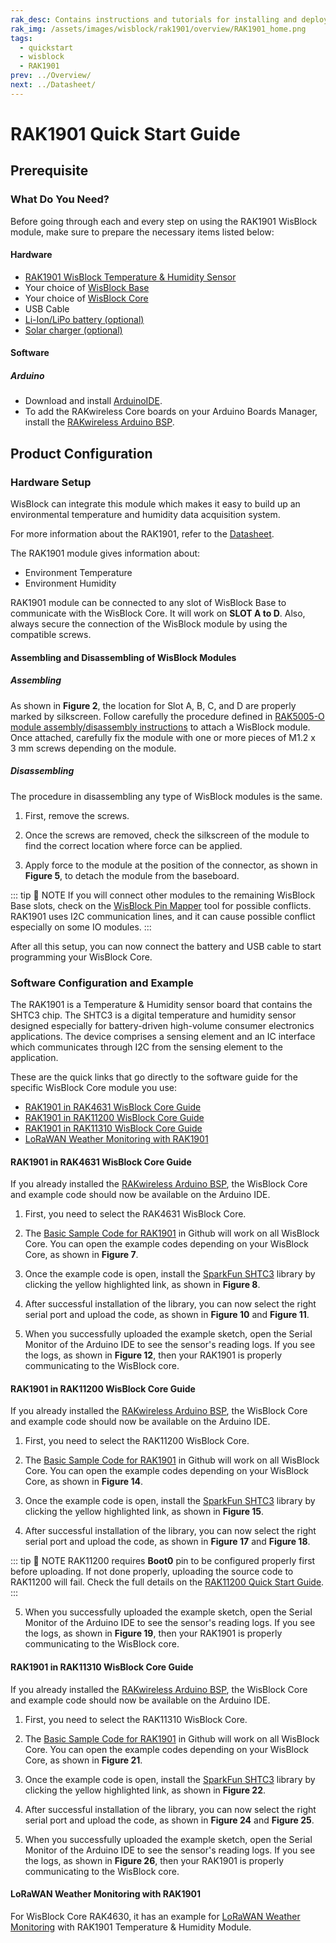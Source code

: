```yaml
---
rak_desc: Contains instructions and tutorials for installing and deploying your RAK1901. Instructions are written in a detailed and step-by-step manner for an easier experience in setting up your device. Aside from the hardware configuration, it also contains a software setup that includes detailed example codes that will help you get started.
rak_img: /assets/images/wisblock/rak1901/overview/RAK1901_home.png
tags:
  - quickstart
  - wisblock
  - RAK1901
prev: ../Overview/ 
next: ../Datasheet/ 
---
```


# RAK1901 Quick Start Guide

<!--
## Introduction

This guide introduces the WisBlock Sensor RAK1901 Temp & Humidity board and how to program with it.

The information obtained from the SHTC3 sensor will then be printed over the USB debug port of the WisBlock Base board.

-->

## Prerequisite

### What Do You Need?

Before going through each and every step on using the RAK1901 WisBlock module, make sure to prepare the necessary items listed below:

#### Hardware

- [RAK1901 WisBlock Temperature & Humidity Sensor](https://store.rakwireless.com/collections/wisblock-sensor/products/rak1901-shtc3-temperature-humidity-sensor)
- Your choice of [WisBlock Base](https://store.rakwireless.com/collections/wisblock-base) 
- Your choice of [WisBlock Core](https://store.rakwireless.com/collections/wisblock-core)
- USB Cable
- [Li-Ion/LiPo battery (optional)](https://store.rakwireless.com/collections/wisblock-accessory/products/battery-connector-cable)
- [Solar charger (optional)](https://store.rakwireless.com/collections/wisblock-accessory/products/solar-panel-connector-cable)

#### Software

##### Arduino

- Download and install [ArduinoIDE](https://www.arduino.cc/en/Main/Software).
- To add the RAKwireless Core boards on your Arduino Boards Manager, install the [RAKwireless Arduino BSP](https://github.com/RAKWireless/RAKwireless-Arduino-BSP-Index).

## Product Configuration

### Hardware Setup

WisBlock can integrate this module which makes it easy to build up an environmental temperature and humidity data acquisition system. 

For more information about the RAK1901, refer to the [Datasheet](../Datasheet/).

The RAK1901 module gives information about:

- Environment Temperature
- Environment Humidity

RAK1901 module can be connected to any slot of WisBlock Base to communicate with the WisBlock Core. It will work on **SLOT A to D**. Also, always secure the connection of the WisBlock module by using the compatible screws.

<rk-img
  src="/assets/images/wisblock/rak1901/quickstart/rak1901_assembly.png"
  width="70%"
  caption="RAK1901 connection to WisBlock Base"
/>

#### Assembling and Disassembling of WisBlock Modules

##### Assembling

As shown in **Figure 2**, the location for Slot A, B, C, and D are properly marked by silkscreen. Follow carefully the procedure defined in [RAK5005-O module assembly/disassembly instructions](https://docs.rakwireless.com/Knowledge-Hub/Learn/RAK5005-O-Baseboard-Installation-Guide/) to attach a WisBlock module. Once attached, carefully fix the module with one or more pieces of M1.2 x 3&nbsp;mm screws depending on the module.

<rk-img
  src="/assets/images/wisblock/rak1901/quickstart/wisblock-sensor-silkscreen.png"
  width="70%"
  caption="RAK1901 connection to WisBlock Base"
/>

##### Disassembling

The procedure in disassembling any type of WisBlock modules is the same. 

1. First, remove the screws.  

<rk-img
  src="/assets/images/wisblock/rak1901/quickstart/removing-screws.png"
  width="70%"
  caption="Removing screws from the WisBlock module"
/>

2. Once the screws are removed, check the silkscreen of the module to find the correct location where force can be applied.

<rk-img
  src="/assets/images/wisblock/rak1901/quickstart/detaching-silkscreen.png"
  width="70%"
  caption="Detaching silkscreen on the WisBlock module"
/>

3. Apply force to the module at the position of the connector, as shown in **Figure 5**, to detach the module from the baseboard.

<rk-img
  src="/assets/images/wisblock/rak1901/quickstart/detaching-module.png"
  width="70%"
  caption="Applying even forces on the proper location of a WisBlock module"
/>

::: tip 📝 NOTE
If you will connect other modules to the remaining WisBlock Base slots, check on the [WisBlock Pin Mapper](https://docs.rakwireless.com/Knowledge-Hub/Pin-Mapper/) tool for possible conflicts. RAK1901 uses I2C communication lines, and it can cause possible conflict especially on some IO modules. 
:::


After all this setup, you can now connect the battery and USB cable to start programming your WisBlock Core.

### Software Configuration and Example

The RAK1901 is a Temperature & Humidity sensor board that contains the SHTC3 chip. The SHTC3 is a digital temperature and humidity sensor designed especially for battery-driven high-volume consumer electronics applications. The device comprises a sensing element and an IC interface which communicates through I2C from the sensing element to the application.

These are the quick links that go directly to the software guide for the specific WisBlock Core module you use:

- [RAK1901 in RAK4631 WisBlock Core Guide](/Product-Categories/WisBlock/RAK1901/Quickstart/#rak1901-in-rak4631-wisblock-core-guide)
- [RAK1901 in RAK11200 WisBlock Core Guide](/Product-Categories/WisBlock/RAK1901/Quickstart/#rak1901-in-rak11200-wisblock-core-guide)
- [RAK1901 in RAK11310 WisBlock Core Guide](/Product-Categories/WisBlock/RAK1901/Quickstart/#rak1901-in-rak11310-wisblock-core-guide)
- [LoRaWAN Weather Monitoring with RAK1901](/Product-Categories/WisBlock/RAK1901/Quickstart/#lorawan-weather-monitoring-with-rak1901)

#### RAK1901 in RAK4631 WisBlock Core Guide

If you already installed the [RAKwireless Arduino BSP](https://github.com/RAKWireless/RAKwireless-Arduino-BSP-Index), the WisBlock Core and example code should now be available on the Arduino IDE.

1. First, you need to select the RAK4631 WisBlock Core.

<rk-img
  src="/assets/images/wisblock/rak1901/quickstart/rak4631-board.png"
  width="100%"
  caption="Selecting RAK4631 as WisBlock Core"
/>

2. The [Basic Sample Code for RAK1901](https://github.com/RAKWireless/WisBlock/tree/master/examples/common/sensors/RAK1901_Temperature_Humidity_SHTC3) in Github will work on all WisBlock Core. You can open the example codes depending on your WisBlock Core, as shown in **Figure 7**. 

<rk-img
  src="/assets/images/wisblock/rak1901/quickstart/rak4631-examplecode.png"
  width="100%"
  caption="Opening RAK1901 example code for RAK4631 WisBlock Core"
/>

3. Once the example code is open, install the [SparkFun SHTC3](https://github.com/sparkfun/SparkFun_SHTC3_Arduino_Library) library by clicking the yellow highlighted link, as shown in **Figure 8**.
   
<rk-img
  src="/assets/images/wisblock/rak1901/quickstart/rak1901-lib.png"
  width="100%"
  caption="Accessing the library used for RAK1901 Module"
/>

<rk-img
  src="/assets/images/wisblock/rak1901/quickstart/lib-install.png"
  width="70%"
  caption="Installing the compatible library for RAK1901 Module"
/>

4. After successful installation of the library, you can now select the right serial port and upload the code, as shown in **Figure 10** and **Figure 11**.

<rk-img
  src="/assets/images/wisblock/rak1901/quickstart/rak4631-selectport.png"
  width="100%"
  caption="Selecting the correct Serial Port"
/>

<rk-img
  src="/assets/images/wisblock/rak1901/quickstart/upload.png"
  width="100%"
  caption="Uploading the RAK1901 example code"
/>


5. When you successfully uploaded the example sketch, open the Serial Monitor of the Arduino IDE to see the sensor's reading logs. If you see the logs, as shown in **Figure 12**, then your RAK1901 is properly communicating to the WisBlock core.

<rk-img
  src="/assets/images/wisblock/rak1901/quickstart/sensor-logs.png"
  width="80%"
  caption="RAK1901 temperature and humidity data logs"
/>

#### RAK1901 in RAK11200 WisBlock Core Guide

If you already installed the [RAKwireless Arduino BSP](https://github.com/RAKWireless/RAKwireless-Arduino-BSP-Index), the WisBlock Core and example code should now be available on the Arduino IDE.

1. First, you need to select the RAK11200 WisBlock Core.

<rk-img
  src="/assets/images/wisblock/rak1901/quickstart/rak11200-board.png"
  width="100%"
  caption="Selecting RAK11200 as WisBlock Core"
/>

2. The [Basic Sample Code for RAK1901](https://github.com/RAKWireless/WisBlock/tree/master/examples/common/sensors/RAK1901_Temperature_Humidity_SHTC3) in Github will work on all WisBlock Core. You can open the example codes depending on your WisBlock Core, as shown in **Figure 14**. 

<rk-img
  src="/assets/images/wisblock/rak1901/quickstart/rak11200-examplecode.png"
  width="100%"
  caption="Opening RAK1901 example code for RAK11200 WisBlock Core"
/>

3. Once the example code is open, install the [SparkFun SHTC3](https://github.com/sparkfun/SparkFun_SHTC3_Arduino_Library) library by clicking the yellow highlighted link, as shown in **Figure 15**.
<rk-img
  src="/assets/images/wisblock/rak1901/quickstart/rak1901-lib.png"
  width="100%"
  caption="Accessing the library used for RAK1901 Module"
/>

<rk-img
  src="/assets/images/wisblock/rak1901/quickstart/lib-install.png"
  width="70%"
  caption="Installing the compatible library for RAK1901 Module"
/>

4. After successful installation of the library, you can now select the right serial port and upload the code, as shown in **Figure 17** and **Figure 18**.

::: tip 📝 NOTE
RAK11200 requires **Boot0** pin to be configured properly first before uploading. If not done properly, uploading the source code to RAK11200 will fail. Check the full details on the [RAK11200 Quick Start Guide](https://docs.rakwireless.com/Product-Categories/WisBlock/RAK11200/Quickstart/#uploading-to-wisblock).
:::

<rk-img
  src="/assets/images/wisblock/rak1901/quickstart/rak11200-selectport.png"
  width="100%"
  caption="Selecting the correct Serial Port"
/>

<rk-img
  src="/assets/images/wisblock/rak1901/quickstart/upload.png"
  width="100%"
  caption="Uploading the RAK1901 example code"
/>


5. When you successfully uploaded the example sketch, open the Serial Monitor of the Arduino IDE to see the sensor's reading logs. If you see the logs, as shown in **Figure 19**, then your RAK1901 is properly communicating to the WisBlock core.

<rk-img
  src="/assets/images/wisblock/rak1901/quickstart/sensor-logs.png"
  width="80%"
  caption="RAK1901 temperature and humidity data logs"
/>

#### RAK1901 in RAK11310 WisBlock Core Guide

If you already installed the [RAKwireless Arduino BSP](https://github.com/RAKWireless/RAKwireless-Arduino-BSP-Index), the WisBlock Core and example code should now be available on the Arduino IDE.

1. First, you need to select the RAK11310 WisBlock Core.

<rk-img
  src="/assets/images/wisblock/rak1901/quickstart/rak11310-board.png"
  width="100%"
  caption="Selecting RAK11310 as WisBlock Core"
/>

2. The [Basic Sample Code for RAK1901](https://github.com/RAKWireless/WisBlock/tree/master/examples/common/sensors/RAK1901_Temperature_Humidity_SHTC3) in Github will work on all WisBlock Core. You can open the example codes depending on your WisBlock Core, as shown in **Figure 21**. 

<rk-img
  src="/assets/images/wisblock/rak1901/quickstart/rak11310-examplecode.png"
  width="100%"
  caption="Opening RAK1901 example code for RAK11310 WisBlock Core"
/>

3. Once the example code is open, install the [SparkFun SHTC3](https://github.com/sparkfun/SparkFun_SHTC3_Arduino_Library) library by clicking the yellow highlighted link, as shown in **Figure 22**.
<rk-img
  src="/assets/images/wisblock/rak1901/quickstart/rak1901-lib.png"
  width="100%"
  caption="Accessing the library used for RAK1901 Module"
/>

<rk-img
  src="/assets/images/wisblock/rak1901/quickstart/lib-install.png"
  width="70%"
  caption="Installing the compatible library for RAK1901 Module"
/>

4. After successful installation of the library, you can now select the right serial port and upload the code, as shown in **Figure 24** and **Figure 25**.

<rk-img
  src="/assets/images/wisblock/rak1901/quickstart/rak11310-selectport.png"
  width="100%"
  caption="Selecting the correct Serial Port"
/>

<rk-img
  src="/assets/images/wisblock/rak1901/quickstart/upload.png"
  width="100%"
  caption="Uploading the RAK1901 example code"
/>


5. When you successfully uploaded the example sketch, open the Serial Monitor of the Arduino IDE to see the sensor's reading logs. If you see the logs, as shown in **Figure 26**, then your RAK1901 is properly communicating to the WisBlock core.

<rk-img
  src="/assets/images/wisblock/rak1901/quickstart/sensor-logs.png"
  width="80%"
  caption="RAK1901 temperature and humidity data logs"
/>

#### LoRaWAN Weather Monitoring with RAK1901

For WisBlock Core RAK4630, it has an example for [LoRaWAN Weather Monitoring](https://github.com/RAKWireless/WisBlock/tree/master/examples/RAK4630/solutions/Weather_Monitoring) with RAK1901 Temperature & Humidity Module. 
   
<rk-img
  src="/assets/images/wisblock/rak1901/quickstart/lorawan_weather.png"
  width="100%"
  caption="LoRaWAN Weather Monitoring example"
/>


